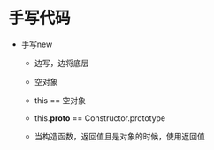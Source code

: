 # 手写代码

- 手写new
  - 边写，边将底层
  - 空对象
  - this == 空对象
  - this.__proto__ == Constructor.prototype

  - 当构造函数，返回值且是对象的时候，使用返回值